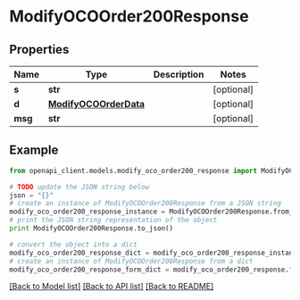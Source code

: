# ModifyOCOOrder200Response


## Properties

Name | Type | Description | Notes
------------ | ------------- | ------------- | -------------
**s** | **str** |  | [optional] 
**d** | [**ModifyOCOOrderData**](ModifyOCOOrderData.md) |  | [optional] 
**msg** | **str** |  | [optional] 

## Example

```python
from openapi_client.models.modify_oco_order200_response import ModifyOCOOrder200Response

# TODO update the JSON string below
json = "{}"
# create an instance of ModifyOCOOrder200Response from a JSON string
modify_oco_order200_response_instance = ModifyOCOOrder200Response.from_json(json)
# print the JSON string representation of the object
print ModifyOCOOrder200Response.to_json()

# convert the object into a dict
modify_oco_order200_response_dict = modify_oco_order200_response_instance.to_dict()
# create an instance of ModifyOCOOrder200Response from a dict
modify_oco_order200_response_form_dict = modify_oco_order200_response.from_dict(modify_oco_order200_response_dict)
```
[[Back to Model list]](../README.md#documentation-for-models) [[Back to API list]](../README.md#documentation-for-api-endpoints) [[Back to README]](../README.md)


